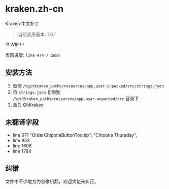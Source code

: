 # kraken.zh-cn

Kraken 中文补丁

> 当前适用版本: 7.6.1

!!! WIP !!!

当前进度: `line 474 / 2658`

## 安装方法

1. 备份 `/%gitkraken_path%/resources/app.asar.unpacked/src/strings.json`
2. 将 `strings.json` 复制到 `/%gitkraken_path%/resources/app.asar.unpacked/src` 目录下
3. 重启 GitKraken

## 未翻译字段

- line 671 "OrderChipotleButtonTooltip": "Chipotle Thursday",
- line 953
- line 1606
- line 1784

## 纠错

文件中不少地方为谷歌机翻，欢迎大佬来纠正。